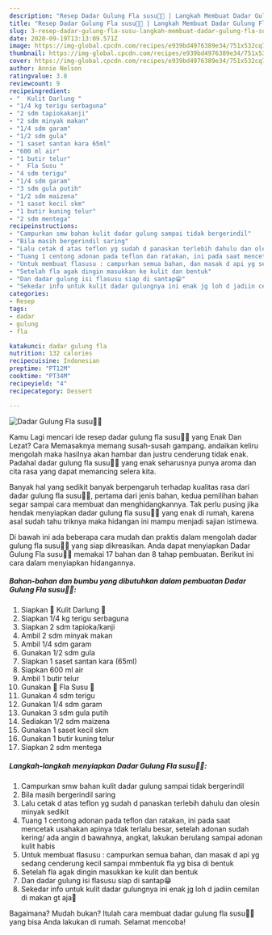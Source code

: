 ```yaml
---
description: "Resep Dadar Gulung Fla susu💚💛 | Langkah Membuat Dadar Gulung Fla susu💚💛 Yang Bisa Manjain Lidah"
title: "Resep Dadar Gulung Fla susu💚💛 | Langkah Membuat Dadar Gulung Fla susu💚💛 Yang Bisa Manjain Lidah"
slug: 3-resep-dadar-gulung-fla-susu-langkah-membuat-dadar-gulung-fla-susu-yang-bisa-manjain-lidah
date: 2020-09-19T13:13:09.571Z
image: https://img-global.cpcdn.com/recipes/e939bd4976389e34/751x532cq70/dadar-gulung-fla-susu💚💛-foto-resep-utama.jpg
thumbnail: https://img-global.cpcdn.com/recipes/e939bd4976389e34/751x532cq70/dadar-gulung-fla-susu💚💛-foto-resep-utama.jpg
cover: https://img-global.cpcdn.com/recipes/e939bd4976389e34/751x532cq70/dadar-gulung-fla-susu💚💛-foto-resep-utama.jpg
author: Annie Nelson
ratingvalue: 3.8
reviewcount: 9
recipeingredient:
- "  Kulit Darlung "
- "1/4 kg terigu serbaguna"
- "2 sdm tapiokakanji"
- "2 sdm minyak makan"
- "1/4 sdm garam"
- "1/2 sdm gula"
- "1 saset santan kara 65ml"
- "600 ml air"
- "1 butir telur"
- "  Fla Susu "
- "4 sdm terigu"
- "1/4 sdm garam"
- "3 sdm gula putih"
- "1/2 sdm maizena"
- "1 saset kecil skm"
- "1 butir kuning telur"
- "2 sdm mentega"
recipeinstructions:
- "Campurkan smw bahan kulit dadar gulung sampai tidak bergerindil"
- "Bila masih bergerindil saring"
- "Lalu cetak d atas teflon yg sudah d panaskan terlebih dahulu dan olesin minyak sedikit"
- "Tuang 1 centong adonan pada teflon dan ratakan, ini pada saat mencetak usahakan apinya tdak terlalu besar, setelah adonan sudah kering/ ada angin d bawahnya, angkat, lakukan berulang sampai adonan kulit habis"
- "Untuk membuat flasusu : campurkan semua bahan, dan masak d api yg sedang cenderung kecil sampai mmbentuk fla yg bisa di bentuk"
- "Setelah fla agak dingin masukkan ke kulit dan bentuk"
- "Dan dadar gulung isi flasusu siap di santap😁"
- "Sekedar info untuk kulit dadar gulungnya ini enak jg loh d jadiin cemilan di makan gt aja🤭"
categories:
- Resep
tags:
- dadar
- gulung
- fla

katakunci: dadar gulung fla 
nutrition: 132 calories
recipecuisine: Indonesian
preptime: "PT12M"
cooktime: "PT34M"
recipeyield: "4"
recipecategory: Dessert

---
```



![Dadar Gulung Fla susu💚💛](https://img-global.cpcdn.com/recipes/e939bd4976389e34/751x532cq70/dadar-gulung-fla-susu💚💛-foto-resep-utama.jpg)

Kamu Lagi mencari ide resep dadar gulung fla susu💚💛 yang Enak Dan Lezat? Cara Memasaknya memang susah-susah gampang. andaikan keliru mengolah maka hasilnya akan hambar dan justru cenderung tidak enak. Padahal dadar gulung fla susu💚💛 yang enak seharusnya punya aroma dan cita rasa yang dapat memancing selera kita.



Banyak hal yang sedikit banyak berpengaruh terhadap kualitas rasa dari dadar gulung fla susu💚💛, pertama dari jenis bahan, kedua pemilihan bahan segar sampai cara membuat dan menghidangkannya. Tak perlu pusing jika hendak menyiapkan dadar gulung fla susu💚💛 yang enak di rumah, karena asal sudah tahu triknya maka hidangan ini mampu menjadi sajian istimewa.


Di bawah ini ada beberapa cara mudah dan praktis dalam mengolah dadar gulung fla susu💚💛 yang siap dikreasikan. Anda dapat menyiapkan Dadar Gulung Fla susu💚💛 memakai 17 bahan dan 8 tahap pembuatan. Berikut ini cara dalam menyiapkan hidangannya.

<!--inarticleads1-->

##### Bahan-bahan dan bumbu yang dibutuhkan dalam pembuatan Dadar Gulung Fla susu💚💛:

1. Siapkan  💚 Kulit Darlung 💚
1. Siapkan 1/4 kg terigu serbaguna
1. Siapkan 2 sdm tapioka/kanji
1. Ambil 2 sdm minyak makan
1. Ambil 1/4 sdm garam
1. Gunakan 1/2 sdm gula
1. Siapkan 1 saset santan kara (65ml)
1. Siapkan 600 ml air
1. Ambil 1 butir telur
1. Gunakan  💛 Fla Susu 💛
1. Gunakan 4 sdm terigu
1. Gunakan 1/4 sdm garam
1. Gunakan 3 sdm gula putih
1. Sediakan 1/2 sdm maizena
1. Gunakan 1 saset kecil skm
1. Gunakan 1 butir kuning telur
1. Siapkan 2 sdm mentega




<!--inarticleads2-->

##### Langkah-langkah menyiapkan Dadar Gulung Fla susu💚💛:

1. Campurkan smw bahan kulit dadar gulung sampai tidak bergerindil
1. Bila masih bergerindil saring
1. Lalu cetak d atas teflon yg sudah d panaskan terlebih dahulu dan olesin minyak sedikit
1. Tuang 1 centong adonan pada teflon dan ratakan, ini pada saat mencetak usahakan apinya tdak terlalu besar, setelah adonan sudah kering/ ada angin d bawahnya, angkat, lakukan berulang sampai adonan kulit habis
1. Untuk membuat flasusu : campurkan semua bahan, dan masak d api yg sedang cenderung kecil sampai mmbentuk fla yg bisa di bentuk
1. Setelah fla agak dingin masukkan ke kulit dan bentuk
1. Dan dadar gulung isi flasusu siap di santap😁
1. Sekedar info untuk kulit dadar gulungnya ini enak jg loh d jadiin cemilan di makan gt aja🤭




Bagaimana? Mudah bukan? Itulah cara membuat dadar gulung fla susu💚💛 yang bisa Anda lakukan di rumah. Selamat mencoba!
